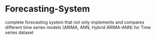 # Forecasting-System
complete forecasting system that not only implements and compares different time series  models (ARIMA, ANN, Hybrid ARIMA-ANN) for Time series dataset
